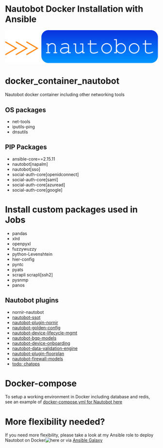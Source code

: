 # Nautobot Docker Installation with Ansible

![Nautobot Logo](https://raw.githubusercontent.com/nautobot/nautobot/develop/nautobot/docs/nautobot_logo.svg)


# docker_container_nautobot
Nautobot docker container including other networking tools

## OS packages
* net-tools 
* iputils-ping  
* dnsutils

## PIP Packages
* ansible-core==2.15.11
* nautobot[napalm]
* nautobot[sso]
* social-auth-core[openidconnect]
* social-auth-core[saml]
* social-auth-core[azuread]
* social-auth-core[google]

# Install custom packages used in Jobs
* pandas
* xlrd
* openpyxl
* fuzzywuzzy
* python-Levenshtein
* hier-config
* pyntc
* pyats
* scrapli scrapli[ssh2]
* pysnmp
* panos


## Nautobot plugins
* nornir-nautobot
* [nautobot-ssot](https://docs.nautobot.com/projects/ssot/en/latest/)
* [nautobot-plugin-nornir](https://docs.nautobot.com/projects/plugin-nornir/en/latest/)
* [nautobot-golden-config](https://docs.nautobot.com/projects/golden-config/en/latest/)
* [nautobot-device-lifecycle-mgmt](https://docs.nautobot.com/projects/device-lifecycle/en/latest/)
* [nautobot-bgp-models](https://docs.nautobot.com/projects/bgp-models/en/latest/)
* [nautobot-device-onboarding](https://docs.nautobot.com/projects/device-onboarding/en/latest/)
* [nautobot-data-validation-engine]()
* [nautobot-plugin-floorplan](https://docs.nautobot.com/projects/floor-plan/en/latest/)
* [nautobot-firewall-models](https://docs.nautobot.com/projects/firewall-models/en/latest/)
* [todo: chatops](https://docs.nautobot.com/projects/chatops/en/latest/)


# Docker-compose
To setup a working environment in Docker including database and redis, see an example of [docker-compose.yml for Nautobot here](https://gist.github.com/bsmeding/d60cf4f23519c75ca2339148d6efd7fe)

# More flexibility needed?
If you need more flexibility, please take a look at my Ansible role to deploy Nautobot on Docker![here](https://github.com/bsmeding/ansible_role_nautobot_docker) or via [Ansible Galaxy](https://galaxy.ansible.com/ui/standalone/roles/bsmeding/nautobot_docker/)